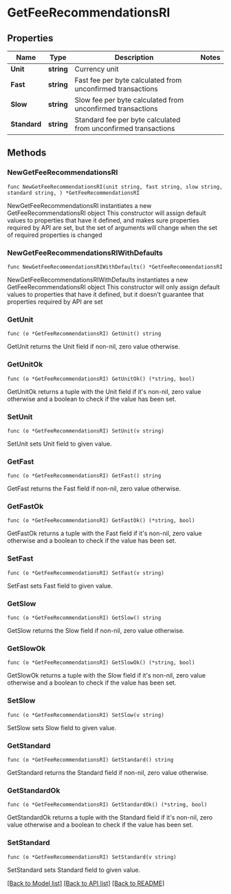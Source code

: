 # GetFeeRecommendationsRI

## Properties

Name | Type | Description | Notes
------------ | ------------- | ------------- | -------------
**Unit** | **string** | Currency unit | 
**Fast** | **string** | Fast fee per byte calculated from unconfirmed transactions | 
**Slow** | **string** | Slow fee per byte calculated from unconfirmed transactions | 
**Standard** | **string** | Standard fee per byte calculated from unconfirmed transactions | 

## Methods

### NewGetFeeRecommendationsRI

`func NewGetFeeRecommendationsRI(unit string, fast string, slow string, standard string, ) *GetFeeRecommendationsRI`

NewGetFeeRecommendationsRI instantiates a new GetFeeRecommendationsRI object
This constructor will assign default values to properties that have it defined,
and makes sure properties required by API are set, but the set of arguments
will change when the set of required properties is changed

### NewGetFeeRecommendationsRIWithDefaults

`func NewGetFeeRecommendationsRIWithDefaults() *GetFeeRecommendationsRI`

NewGetFeeRecommendationsRIWithDefaults instantiates a new GetFeeRecommendationsRI object
This constructor will only assign default values to properties that have it defined,
but it doesn't guarantee that properties required by API are set

### GetUnit

`func (o *GetFeeRecommendationsRI) GetUnit() string`

GetUnit returns the Unit field if non-nil, zero value otherwise.

### GetUnitOk

`func (o *GetFeeRecommendationsRI) GetUnitOk() (*string, bool)`

GetUnitOk returns a tuple with the Unit field if it's non-nil, zero value otherwise
and a boolean to check if the value has been set.

### SetUnit

`func (o *GetFeeRecommendationsRI) SetUnit(v string)`

SetUnit sets Unit field to given value.


### GetFast

`func (o *GetFeeRecommendationsRI) GetFast() string`

GetFast returns the Fast field if non-nil, zero value otherwise.

### GetFastOk

`func (o *GetFeeRecommendationsRI) GetFastOk() (*string, bool)`

GetFastOk returns a tuple with the Fast field if it's non-nil, zero value otherwise
and a boolean to check if the value has been set.

### SetFast

`func (o *GetFeeRecommendationsRI) SetFast(v string)`

SetFast sets Fast field to given value.


### GetSlow

`func (o *GetFeeRecommendationsRI) GetSlow() string`

GetSlow returns the Slow field if non-nil, zero value otherwise.

### GetSlowOk

`func (o *GetFeeRecommendationsRI) GetSlowOk() (*string, bool)`

GetSlowOk returns a tuple with the Slow field if it's non-nil, zero value otherwise
and a boolean to check if the value has been set.

### SetSlow

`func (o *GetFeeRecommendationsRI) SetSlow(v string)`

SetSlow sets Slow field to given value.


### GetStandard

`func (o *GetFeeRecommendationsRI) GetStandard() string`

GetStandard returns the Standard field if non-nil, zero value otherwise.

### GetStandardOk

`func (o *GetFeeRecommendationsRI) GetStandardOk() (*string, bool)`

GetStandardOk returns a tuple with the Standard field if it's non-nil, zero value otherwise
and a boolean to check if the value has been set.

### SetStandard

`func (o *GetFeeRecommendationsRI) SetStandard(v string)`

SetStandard sets Standard field to given value.



[[Back to Model list]](../README.md#documentation-for-models) [[Back to API list]](../README.md#documentation-for-api-endpoints) [[Back to README]](../README.md)


